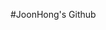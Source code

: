 #JoonHong's Github
<!--
**danielkim30433/danielkim30433** is a ✨ _special_ ✨ repository because its `README.md` (this file) appears on your GitHub profile.

